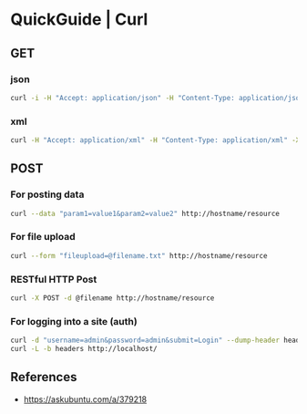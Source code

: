 # QuickGuide | Curl

## GET

### json

```bash
curl -i -H "Accept: application/json" -H "Content-Type: application/json" http://hostname/resource
```

### xml

```bash
curl -H "Accept: application/xml" -H "Content-Type: application/xml" -X GET http://hostname/resource
```

## POST

### For posting data

```bash
curl --data "param1=value1&param2=value2" http://hostname/resource
```

### For file upload

```bash
curl --form "fileupload=@filename.txt" http://hostname/resource
```

### RESTful HTTP Post

```bash
curl -X POST -d @filename http://hostname/resource
```

### For logging into a site (auth)

```bash
curl -d "username=admin&password=admin&submit=Login" --dump-header headers http://localhost/Login
curl -L -b headers http://localhost/

```

## References

- <https://askubuntu.com/a/379218>
